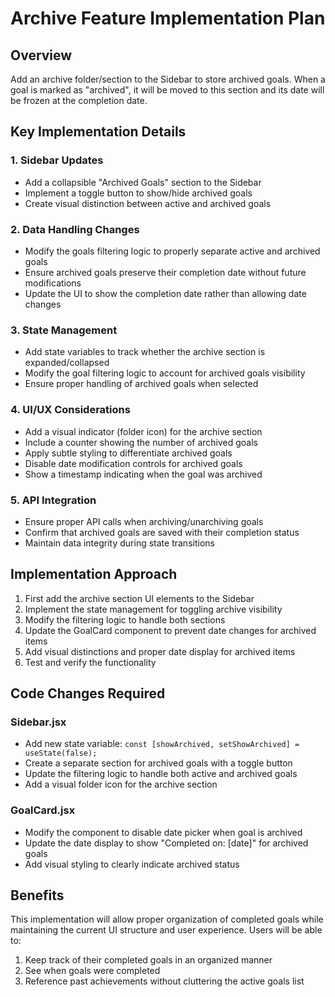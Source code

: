 # Archive Feature Implementation Plan

## Overview
Add an archive folder/section to the Sidebar to store archived goals. When a goal is marked as "archived", it will be moved to this section and its date will be frozen at the completion date.

## Key Implementation Details

### 1. Sidebar Updates
- Add a collapsible "Archived Goals" section to the Sidebar
- Implement a toggle button to show/hide archived goals
- Create visual distinction between active and archived goals

### 2. Data Handling Changes
- Modify the goals filtering logic to properly separate active and archived goals
- Ensure archived goals preserve their completion date without future modifications
- Update the UI to show the completion date rather than allowing date changes

### 3. State Management
- Add state variables to track whether the archive section is expanded/collapsed
- Modify the goal filtering logic to account for archived goals visibility
- Ensure proper handling of archived goals when selected

### 4. UI/UX Considerations
- Add a visual indicator (folder icon) for the archive section
- Include a counter showing the number of archived goals
- Apply subtle styling to differentiate archived goals
- Disable date modification controls for archived goals
- Show a timestamp indicating when the goal was archived

### 5. API Integration
- Ensure proper API calls when archiving/unarchiving goals
- Confirm that archived goals are saved with their completion status
- Maintain data integrity during state transitions

## Implementation Approach
1. First add the archive section UI elements to the Sidebar
2. Implement the state management for toggling archive visibility
3. Modify the filtering logic to handle both sections
4. Update the GoalCard component to prevent date changes for archived items
5. Add visual distinctions and proper date display for archived items
6. Test and verify the functionality

## Code Changes Required

### Sidebar.jsx
- Add new state variable: `const [showArchived, setShowArchived] = useState(false);`
- Create a separate section for archived goals with a toggle button
- Update the filtering logic to handle both active and archived goals
- Add a visual folder icon for the archive section

### GoalCard.jsx
- Modify the component to disable date picker when goal is archived
- Update the date display to show "Completed on: [date]" for archived goals
- Add visual styling to clearly indicate archived status

## Benefits
This implementation will allow proper organization of completed goals while maintaining the current UI structure and user experience. Users will be able to:
1. Keep track of their completed goals in an organized manner
2. See when goals were completed
3. Reference past achievements without cluttering the active goals list 